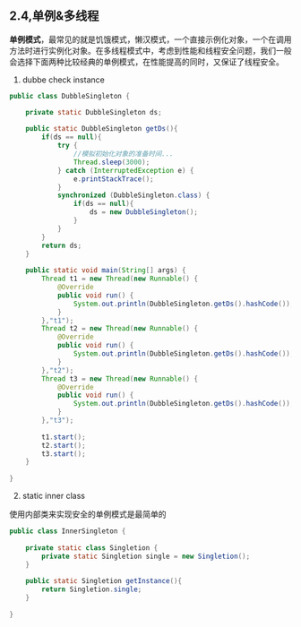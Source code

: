 ## 2.4,单例&多线程

**单例模式**，最常见的就是饥饿模式，懒汉模式，一个直接示例化对象，一个在调用方法时进行实例化对象。在多线程模式中，考虑到性能和线程安全问题，我们一般会选择下面两种比较经典的单例模式，在性能提高的同时，又保证了线程安全。

1. dubbe check instance

```java
public class DubbleSingleton {

	private static DubbleSingleton ds;
	
	public static DubbleSingleton getDs(){
		if(ds == null){
			try {
				//模拟初始化对象的准备时间...
				Thread.sleep(3000);
			} catch (InterruptedException e) {
				e.printStackTrace();
			}
			synchronized (DubbleSingleton.class) {
				if(ds == null){
					ds = new DubbleSingleton();
				}
			}
		}
		return ds;
	}
	
	public static void main(String[] args) {
		Thread t1 = new Thread(new Runnable() {
			@Override
			public void run() {
				System.out.println(DubbleSingleton.getDs().hashCode());
			}
		},"t1");
		Thread t2 = new Thread(new Runnable() {
			@Override
			public void run() {
				System.out.println(DubbleSingleton.getDs().hashCode());
			}
		},"t2");
		Thread t3 = new Thread(new Runnable() {
			@Override
			public void run() {
				System.out.println(DubbleSingleton.getDs().hashCode());
			}
		},"t3");
		
		t1.start();
		t2.start();
		t3.start();
	}
	
}

```



2. static inner class

使用内部类来实现安全的单例模式是最简单的

```java
public class InnerSingleton {
	
	private static class Singletion {
		private static Singletion single = new Singletion();
	}
	
	public static Singletion getInstance(){
		return Singletion.single;
	}
	
}
```

